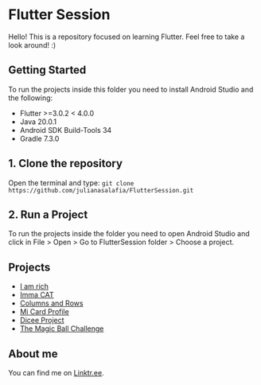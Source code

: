 # Flutter Session

Hello!
This is a repository focused on learning Flutter. Feel free to take a look around! :)

## Getting Started
To run the projects inside this folder you need to install Android Studio and the following:
 - Flutter >=3.0.2 < 4.0.0  
 - Java 20.0.1 
 - Android SDK Build-Tools 34
 - Gradle 7.3.0

## 1. Clone the repository
Open the terminal and type: `git clone https://github.com/julianasalafia/FlutterSession.git`

## 2. Run a Project
To run the projects inside the folder you need to open Android Studio and click in File > Open > Go to FlutterSession folder > Choose a project.

## Projects

- [I am rich](https://github.com/julianasalafia/FlutterSession/tree/main/i_am_rich)
- [Imma CAT](https://github.com/julianasalafia/FlutterSession/tree/main/Imma_CAT)
- [Columns and Rows](https://github.com/julianasalafia/FlutterSession/tree/main/columns_and_rows)
- [Mi Card Profile](https://github.com/julianasalafia/FlutterSession/tree/main/mi_card_profile)
- [Dicee Project](https://github.com/julianasalafia/FlutterSession/tree/main/dicee_project)
- [The Magic Ball Challenge](https://github.com/julianasalafia/FlutterSession/tree/main/magic_ball_challenge)

## About me

You can find me on [Linktr.ee](https://linktr.ee/juliana.salafia).
